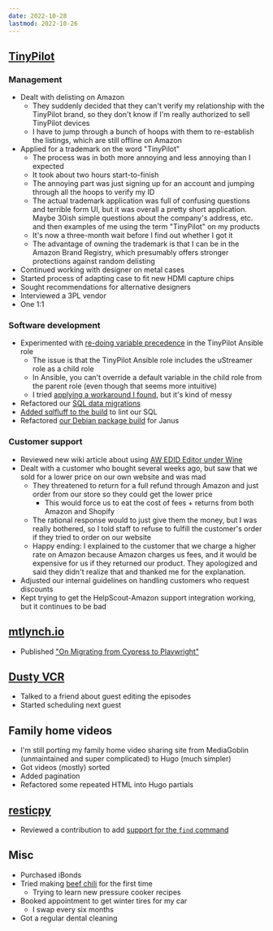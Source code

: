 ```yaml
---
date: 2022-10-28
lastmod: 2022-10-26
---
```


## [TinyPilot](https://tinypilotkvm.com)

### Management

- Dealt with delisting on Amazon
  - They suddenly decided that they can't verify my relationship with the TinyPilot brand, so they don't know if I'm really authorized to sell TinyPilot devices
  - I have to jump through a bunch of hoops with them to re-establish the listings, which are still offline on Amazon
- Applied for a trademark on the word "TinyPilot"
  - The process was in both more annoying and less annoying than I expected
  - It took about two hours start-to-finish
  - The annoying part was just signing up for an account and jumping through all the hoops to verify my ID
  - The actual trademark application was full of confusing questions and terrible form UI, but it was overall a pretty short application. Maybe 30ish simple questions about the company's address, etc. and then examples of me using the term "TinyPilot" on my products
  - It's now a three-month wait before I find out whether I got it
  - The advantage of owning the trademark is that I can be in the Amazon Brand Registry, which presumably offers stronger protections against random delisting
- Continued working with designer on metal cases
- Started process of adapting case to fit new HDMI capture chips
- Sought recommendations for alternative designers
- Interviewed a 3PL vendor
- One 1:1

### Software development

- Experimented with [re-doing variable precedence](https://github.com/tiny-pilot/ansible-role-tinypilot/pull/235) in the TinyPilot Ansible role
  - The issue is that the TinyPilot Ansible role includes the uStreamer role as a child role
  - In Ansible, you can't override a default variable in the child role from the parent role (even though that seems more intuitive)
  - I tried [applying a workaround I found](https://github.com/kzap/ansible-parent-role-defaults-example), but it's kind of messy
- Refactored our [SQL data migrations](https://github.com/tiny-pilot/tinypilot/pull/1159)
- [Added sqlfluff to the build](https://github.com/tiny-pilot/tinypilot/pull/1161) to lint our SQL
- Refactored [our Debian package build](https://github.com/tiny-pilot/janus-debian/pull/6) for Janus

### Customer support

- Reviewed new wiki article about using [AW EDID Editor under Wine](https://github.com/tiny-pilot/tinypilot/wiki/Running-AW-EDID-Editor-using-Wine)
- Dealt with a customer who bought several weeks ago, but saw that we sold for a lower price on our own website and was mad
  - They threatened to return for a full refund through Amazon and just order from our store so they could get the lower price
    - This would force us to eat the cost of fees + returns from both Amazon and Shopify
  - The rational response would to just give them the money, but I was really bothered, so I told staff to refuse to fulfill the customer's order if they tried to order on our website
  - Happy ending: I explained to the customer that we charge a higher rate on Amazon because Amazon charges us fees, and it would be expensive for us if they returned our product. They apologized and said they didn't realize that and thanked me for the explanation.
- Adjusted our internal guidelines on handling customers who request discounts
- Kept trying to get the HelpScout-Amazon support integration working, but it continues to be bad

## [mtlynch.io](https://mtlynch.io)

- Published ["On Migrating from Cypress to Playwright"](https://mtlynch.io/notes/cypress-vs-playwright/)

## [Dusty VCR](https://dustyvcr.com)

- Talked to a friend about guest editing the episodes
- Started scheduling next guest

## Family home videos

- I'm still porting my family home video sharing site from MediaGoblin (unmaintained and super complicated) to Hugo (much simpler)
- Got videos (mostly) sorted
- Added pagination
- Refactored some repeated HTML into Hugo partials

## [resticpy](https://github.com/mtlynch/resticpy)

- Reviewed a contribution to add [support for the `find` command](https://github.com/mtlynch/resticpy/pull/100)

## Misc

- Purchased iBonds
- Tried making [beef chili](https://www.delish.com/cooking/recipe-ideas/a23307816/instant-pot-beef-chili-recipe/) for the first time
  - Trying to learn new pressure cooker recipes
- Booked appointment to get winter tires for my car
  - I swap every six months
- Got a regular dental cleaning

